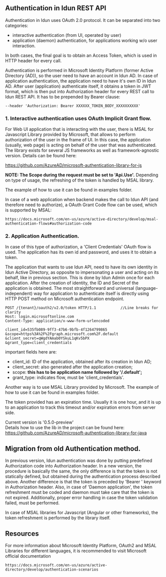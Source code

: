 
## Authentication in Idun REST API

Authentication in Idun uses OAuth 2.0 protocol.
It can be separated into two categories:
* interactive authentication (from UI, operated by user)
* application (daemon) authentication, for applications working w/o user interaction.

In both cases, the final goal is to obtain an Access Token, which is used in HTTP header for every call. 

Authentication is performed in Microsoft Identity Platform (former Active Directory (AD)), so the user need to have an account in Idun AD.
In case of application authentication, the application need to have it's own ID in Idun AD. 
After user (application) authenticate itself, it obtains a token in JWT format, which is then put into Authorization header
for every REST call to Idun REST API. It has to be prepended by Bearer clause:
```text
--header 'Authorization: Bearer XXXXXX_TOKEN_BODY_XXXXXXXXXX'  
```

### 1. Interactive authentication uses OAuth Implicit Grant flow.

For Web UI application that is interacting with the user, there is MSAL for Javascript Library provided by Microsoft,
that allows to perform authorization of the user in the frame of UI. 
In this case, the application (usually, web page) is acting on behalf of the user that was authenticated.
The library exists for several JS frameworks as well as framework-agnostic version.
Details can be found here:

https://github.com/AzureAD/microsoft-authentication-library-for-js

**NOTE: The Scope during the request must be set to 'Api.Use'.**
Depending on type of usage, the refreshing of the token is handled by MSAL library.

The example of how to use it can be found in examples folder.

In case of a web application when backend makes the call to Idun API (and therefore need to authorize),
a OAuth Grant Code flow can be used, which is supported by MSAL:

```text
https://docs.microsoft.com/en-us/azure/active-directory/develop/msal-authentication-flows#authorization-code
```
   


### 2. Application Authentication.

In case of this type of authorization, a 'Client Credentials' OAuth flow is used. The application has its own id and password, 
and uses it to obtain a token. 

The application that wants to use Idun API, need to have its own identity in Idun Active Directory, as opposite to impersonating a user and acting on its behalf, like in previous section.
This is done by Idun Admin once for each application.
After the creation of identity, the ID and Secret of the application is obtained.
The most straightforward and universal (language-independent) way for application to authenticate itself 
is directly using HTTP POST method on Microsoft authentication endpoint.

```text
POST /{tenant}/oauth2/v2.0/token HTTP/1.1           //Line breaks for clarity
Host: login.microsoftonline.com
Content-Type: application/x-www-form-urlencoded

client_id=535fb089-9ff3-47b6-9bfb-4f1264799865
&scope=https%3A%2F%2Fgraph.microsoft.com%2F.default
&client_secret=qWgdYAmab0YSkuL1qKv5bPX
&grant_type=client_credentials
``` 

important fields here are:
* client_id: ID of the application, obtained after its creation in Idun AD;
* client_secret: also generated after the application creation;
* scope: **this has to be application name followed by '/.default';**
* grant_type: indicates flow, must be 'client_credentials'.


Another way is to use MSAL Library provided by Microsoft. The example of how to use it can be found in examples folder.

The token provided has an expiration time. Usually it is one hour, and it is up to an application to track this timeout 
and/or expiration errors from server side. 

Current version is  '0.5.0-preview'   
Details how to use the lib in the project can be found here:
https://github.com/AzureAD/microsoft-authentication-library-for-java



## Migration from old Authentication method.

In previous version, Idun authentication was done by putting predefined Authorization code into Authorization header.
In a new version, the procedure is basically the same, the only difference is that the token is not statically defined, 
but obtained during the authentication process described above. 
Another difference is that the token is preceded by 'Bearer ' keyword in Authorization header.
Also, in case of 'Daemon application', the token refreshment must be coded and daemon must take care that the token is not expired.
Additionally, proper error handling in case the token validation failed, must be performed.
   
In case of MSAL libraries for Javascript (Angular or other frameworks), the token refreshment is performed by the library itself.

## Resources

For more information about Microsoft Identity Platform, OAuth2 and MSAL Libraries for different languages, it is recommended to 
visit Microsoft official documentation

```text
https://docs.microsoft.com/en-us/azure/active-directory/develop/authentication-scenarios
``` 